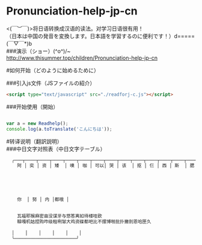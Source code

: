 # Pronunciation-help-jp-cn
<(￣︶￣)>将日语转换成汉语的读法。对学习日语很有用！<br />
（日本は中国の発音を変換します。日本語を学習するのに便利です！）d=====(￣▽￣*)b<br />
###演示（ショー）\(^o^)/~
http://www.thisummer.top/children/Pronunciation-help-jp-cn


#如何开始（どのように始めるために）<br />


###引入js文件（JSファイルの紹介）
```html
<script type="text/javascript" src="./readforj-c.js"></script>
```

###开始使用（開始）
```javascript

var a = new Readhelp();
console.log(a.toTranslate('こんにちは'));

```


#转译说明（翻訳説明）<br />
###中日文字对照表（中日文字テーブル）

```cmd
  ╭───┬────┬────┬────┬────┬────┬────┬────┬────┬────┬────┬────┬────┬────┬────┬───┬────┬────┬────┬────┬────╮
    阿 │ 奕 │ 资 │ 矮  │ 噢 │ 咖 │ 可以│ 哭 │ 该  │ 抠 │ 仨 │ 西 │ 斯  │ 腮 │ 嗽 │ 搭 │ 期 │ 俗 │ 贷 │  都 │ 拿 │
    
    
    
    
    
    你  │ 努 │ 内 │都哦 │
    
    
    瓦福耶猴麻密亩没谋牙与悠答离如待楼哇欧
    鞥嘎机姑捏购咋级租咧邹大鸡资碟都吧比不摆博啪批扑撇剖恩哈匣久
  
  │    │    │    │    │    │
  ╰───────────────────────╯
  
```

